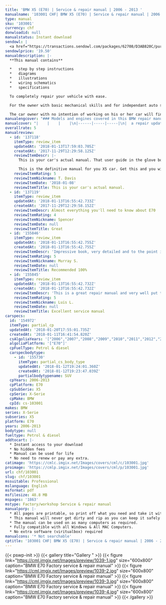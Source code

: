```yaml
---
title: 'BMW X5 (E70) | Service & repair manual | 2006 - 2013 '
manualname: '103001 CHF| BMW X5 (E70) | Service & repair manual | 2006 - 2013 '
type: manual
sku: '103001'
currency: chf
donwloadid: null
manualstatus: Instant download
sendowl: |
  <a href="https://transactions.sendowl.com/packages/62708/D3AB820C/purchase" rel="nofollow"><img src="https://cml.imgix.net/Images/assets/add_to_cart.jpg" /></a><script type="text/javascript" src="https://transactions.sendowl.com/assets/sendowl.js" ></script>
sendowlprice: '19.50'
manualdescription: |-
  **This manual contains**

  *   step by step instructions
  *   diagrams
  *   illustrations
  *   wiring schematics
  *   specifications 

  To completely repair your vehicle with ease.

  For the owner with basic mechanical skills and for independant auto service professionals, this manual includes the same specifications and procedures available to an authorised dealer service department. 

  The car owner with no intention of working on his or her car will find that owning and referring to this manual makes it possible to be better informed and to more knowledgeably discuss repairs with an automotive technician. 
manualengcover: "### Models and engines covered in this BMW repair manual:\n\n| Model | Years | Engine code|  Power| Torque |\n| --- | --- | --- |  --- |  --- |\n| 3.0si | 2007–2008 | N52B30 | 265 PS (195 kW; 261 hp)@6650 | 315 N·m (232 lb·ft) @2750|\n| xDrive30i | 2009–2010 | N55B30 | 265 PS (195 kW; 261 hp)@6650 | 315 N·m (232 lb·ft) @2750|\n| xDrive35i | 2011–2013 | N52B30 | 306\_PS (225\_kW; 302\_hp)@5800[ | 400\_N·m (300\_lb·ft) @1200–5000|\n| 48i | 2007–2008 | N62B48 | 355\_PS (261\_kW; 350\_hp)@6300 | 3485\_N·m (358\_lb·ft)@3400–3800|\n| xDrive48i | 2009–2010 | N62B48 | 355\_PS (261\_kW; 350\_hp)@6300 | 3485\_N·m (358\_lb·ft)@3400–3800|\n| xDrive50i | 2011–2013 | N63B44 | 408\_PS (300\_kW; 402\_hp)@5500-6400 | 610\_N·m (450\_lb·ft) @1750–4500|\n| M | 2010-2013 | S63B44 | 555\_PS (408\_kW; 547\_hp)@6000 | 680\_N·m (500\_lb·ft) @1500–5650|\n| 3.0d | 2007–2008 | M57TU2D30 | 235\_PS (173\_kW; 232\_hp)@4000 | 520\_N·m (380\_lb·ft) @2000–2750|\n| xDrive3.0d | 2009–2010 | M57TU2D30 | 235\_PS (173\_kW; 232\_hp)@4000 | 520\_N·m (380\_lb·ft) @2000–2750|\n| 3.0sd| 2007–2008 | M57TU2D30 | 235\_PS (173\_kW; 232\_hp)@4000 | 520\_N·m (380\_lb·ft) @2000–2750|\n| xDrive35d| 2009–2010 | M57TU2D30 | 235\_PS (173\_kW; 232\_hp)@4000 | 520\_N·m (380\_lb·ft) @2000–2750|\n| xDrive35d| 2009–2013 | M57Y | 269\_PS (198\_kW; 265\_hp)@4200| 576\_N·m (425\_lb·ft) @1750|\n| xDrive30d | 2011–2013 | N57 | 306\_PS (225\_kW; 302\_hp)@4400 | 600\_N·m (440\_lb·ft) @1500–2500|\n| M50d | 2013| N57 | 381\_PS (280\_kW; 376\_hp)@4400 | 740\_N·m (550\_lb·ft) @2000–3000|"
manualcover: "|    |    |    |\n|------|-----|-----|\n|  a repair update 2009-2013\t\t\t\t\t\t\t\t\t\t\t\t\t\t\t\t\t\t\t\t\t\t\t\t\t\nac wiring\t\t\t\t\t\t\t\t\t\t\t\t\t\t\t\t\t\t\t\t\t\t\t\t\t\nanti lock brakes\t\t\t\t\t\t\t\t\t\t\t\t\t\t\t\t\t\t\t\t\t\t\t\t\t\naudio navigation anti-theft repairs\t\t\t\t\t\t\t\t\t\t\t\t\t\t\t\t\t\t\t\t\t\t\t\t\t\nauto trans repair\t\t\t\t\t\t\t\t\t\t\t\t\t\t\t\t\t\t\t\t\t\t\t\t\t\naxle front repair\t\t\t\t\t\t\t\t\t\t\t\t\t\t\t\t\t\t\t\t\t\t\t\t\t\naxle rear repair\t\t\t\t\t\t\t\t\t\t\t\t\t\t\t\t\t\t\t\t\t\t\t\t\t\nbody repair 41.00\t\t\t\t\t\t\t\t\t\t\t\t\t\t\t\t\t\t\t\t\t\t\t\t\t\nbody repairs\t\t\t\t\t\t\t\t\t\t\t\t\t\t\t\t\t\t\t\t\t\t\t\t\t\nbrake fluids\t\t\t\t\t\t\t\t\t\t\t\t\t\t\t\t\t\t\t\t\t\t\t\t\t\nbrake pedal repair\t\t\t\t\t\t\t\t\t\t\t\t\t\t\t\t\t\t\t\t\t\t\t\t\t\nBrakes\t\t\t\t\t\t\t\t\t\t\t\t\t\t\t\t\t\t\t\t\t\t\t\t\t\ncooling system repair\t\t\t\t\t\t\t\t\t\t\t\t\t\t\t\t\t\t\t\t\t\t\t\t\t\ncruise control\t\t\t\t\t\t\t\t\t\t\t\t\t\t\t\t\t\t\t\t\t\t\t\t\t\nengine and gearbox suspension repair 6 cyl\t\t\t\t\t\t\t\t\t\t\t\t\t\t\t\t\t\t\t\t\t\t\t\t\t\nengine and gearbox suspension repair 8 cyl\t\t\t\t\t\t\t\t\t\t\t\t\t\t\t\t\t\t\t\t\t\t\t\t\t\nengine diagnosis\t\t\t\t\t\t\t\t\t\t\t\t\t\t\t\t\t\t\t\t\t\t\t\t\t\nengine electrical repairs 6 cyl\t\t\t\t\t\t\t\t\t\t\t\t\t\t\t\t\t\t\t\t\t\t\t\t\t\n| engine electrical repairs 8 cyl\nengine electrical torques\nengine repairs 6 cyl\nengine repairs 8 cyl\nengine service 6 cyl\nengine service 8 cyl\nengine tech 6 cyl\nengine tech 8 cyl\nexhaust repair 6 cyl\nexhaust repair v8\nfuel supply system repair\nfuel system 6 cyl\nfuel system 8 cyl\ngeneral electric system repairs 6 cyl\ngeneral electric system repairs\nhvac refrigerant\nhvac repairs\ninstruments repair | lights repairs\npropeller shaft repair\nseat belts etc.\nseats repairs\nspecial tools\nstarter\nsteering repair\nsunroof\nsuspension systems integrated\ntransfer box repair\ntrouble codes\nwheels and tires\nWiring part 1\nwiring part 2\nwiring part 3\nwiring part 4 |"
overallrate: 5
manualreview:
  - id: '137118'
    itemType: review_item
    updatedAt: '2018-01-13T17:59:03.705Z'
    createdAt: '2017-11-29T12:29:58.125Z'
    reviewItemDescr: |-
      This is your car's actual manual. That user guide in the glove box is just a taster.

      This is the definitive manual for you X5 car. Get this and you will get your car; you'll understand what your mechanic is recommending and why; you'll know what you can do and how to do it.
    reviewItemRating: 5
    reviewItemNickname: T. Davis
    reviewItemDate: '2018-01-08'
    reviewItemTitle: This is your car's actual manual.
  - id: '137119'
    itemType: review_item
    updatedAt: '2018-01-13T16:55:42.733Z'
    createdAt: '2017-11-29T12:29:58.152Z'
    reviewItemDescr: Almost everything you'll need to know about E70
    reviewItemRating: 4
    reviewItemNickname: Spencer
    reviewItemDate: null
    reviewItemTitle: Great
  - id: '155846'
    itemType: review_item
    updatedAt: '2018-01-13T16:55:42.755Z'
    createdAt: '2018-01-13T16:55:42.755Z'
    reviewItemDescr: 'Impressive book, very detailed and to the point information!'
    reviewItemRating: 5
    reviewItemNickname: Murray S.
    reviewItemDate: null
    reviewItemTitle: Recommended 100%
  - id: '155845'
    itemType: review_item
    updatedAt: '2018-01-13T16:55:42.732Z'
    createdAt: '2018-01-13T16:55:42.732Z'
    reviewItemDescr: 'This is a great repair manual and very well put together. So far it''s been perfect, I haven''t run into things it doesn''t cover or lacking detail as some other brands do'
    reviewItemRating: 5
    reviewItemNickname: Luis L.
    reviewItemDate: null
    reviewItemTitle: Excellent service manual
carspecs:
  id: '154972'
  itemType: partial_cp
  updatedAt: '2018-01-20T17:55:01.735Z'
  createdAt: '2018-01-11T16:41:54.820Z'
  csAlgoliaYears: '["2006","2007","2008","2009","2010","2011","2012","2013"]'
  algoliaPlatform: '["E70"]'
  cpFuelType: Petrol & diesel
  carspecbodytype:
    - id: '155730'
      itemType: partial_cs_body_type
      updatedAt: '2018-01-12T19:24:01.360Z'
      createdAt: '2018-01-12T19:23:47.039Z'
      partialbodytypename: SUV
  cpYears: 2006-2013
  cpPlatform: E70
  cpSubSerie: X5
  cpSerie: X-Serie
  cpMake: BMW
  cpId: cs-103001
makes: BMW
series: X-Serie
subseries: X5
platform: E70
years: 2006-2013
bodytype: null
fueltype: Petrol & diesel
addtocart: |-
  * Instant access to your download
  * No hidden fees
  * Manual can be used for life
  * No need to renew or pay any extra.
catimage: 'https://cmlc.imgix.net/Images/covers/cml/c/103001.jpg'
proimage: 'https://cmlp.imgix.net/Images/covers/cml/p/103001.jpg'
url: chf/103001
slug: chf/103001
mssuitable: Professional
mslanguage: English
msformat: pdf
msfilesize: 48.8 MB
mspages: '1863'
mstype: Factory/workshop Service & repair manual
manualporp: |-
  * All pages are printable, so print off what you need and take it with you into the garage or workshop
  * This manual will never get dirty and rip as you can keep it safely on your PC and print the pages you need in matter of seconds.
  * The manual can be used on as many computers as required.
  * Fully compatible with all Windows & All MAC Computers.
  * No extra software (viritualbox) required
manualcons: '* Not searchable'
cptitle: '103001 CHF| BMW X5 (E70) | Service & repair manual | 2006 - 2013 '
---
```


{{< pswp-init >}}
{{< gallery title="Gallery " >}}
{{< figure link="https://cml.imgix.net/Images/preview/1039-1.jpg" size="600x800" caption="BMW E70 Factory service & repair manual" >}}
{{< figure link="https://cml.imgix.net/Images/preview/1039-2.jpg" size="600x800" caption="BMW E70 Factory service & repair manual" >}}
{{< figure link="https://cml.imgix.net/Images/preview/1039-3.jpg" size="600x800" caption="BMW E70 Factory service & repair manual" >}}
{{< figure link="https://cml.imgix.net/Images/preview/1039-4.jpg" size="600x800" caption="BMW E70 Factory service & repair manual" >}}
{{< /gallery >}}